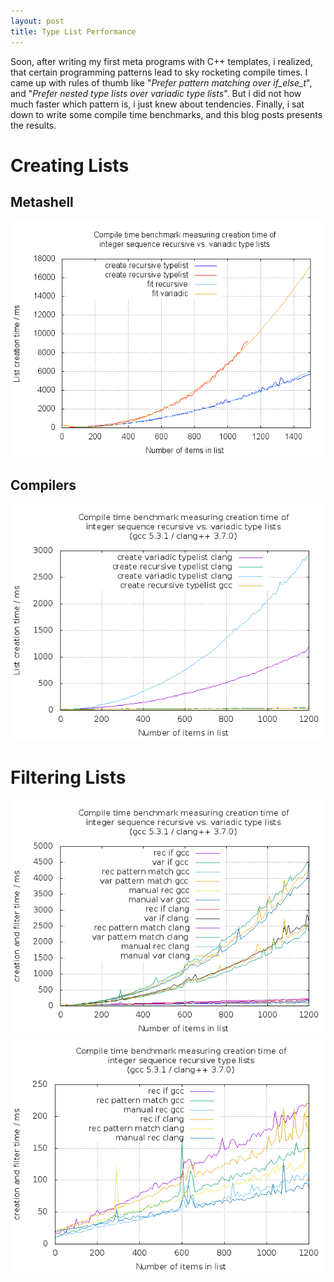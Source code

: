 ```yaml
---
layout: post
title: Type List Performance
---
```


Soon, after writing my first meta programs with C++ templates, i realized, that certain programming patterns lead to sky rocketing compile times.
I came up with rules of thumb like "*Prefer pattern matching over if_else_t*", and "*Prefer nested type lists over variadic type lists*".
But i did not how much faster which pattern is, i just knew about tendencies.
Finally, i sat down to write some compile time benchmarks, and this blog posts presents the results.


# Creating Lists

## Metashell
![Metashell: Compile time benchmark measuring creation time of integer sequence recursive vs. variadic type lists](/assets/compile_time_type_list_creation_benchmark_metashell.png)

## Compilers
![GCC/Clang: Compile time benchmark measuring creation time of integer sequence recursive vs. variadic type lists](/assets/compile_time_type_list_creation_benchmark_compilers.png)

# Filtering Lists

![bla](/assets/compile_time_type_list_filter_benchmark.png)
![bla](/assets/compile_time_type_list_filter_benchmark_recursive_only.png)
